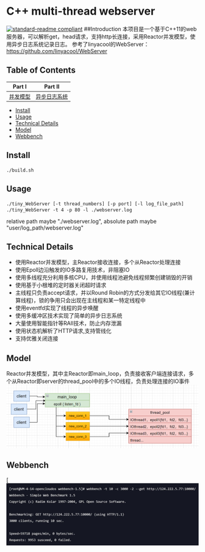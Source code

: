 # C++ multi-thread webserver

[![standard-readme compliant](https://img.shields.io/badge/readme%20style-standard-brightgreen.svg?style=flat-square)](https://github.com/RichardLitt/standard-readme)
##Introduction
本项目是一个基于C++11的web服务器，可以解析get，head请求，支持http长连接，采用Reactor并发模型，使用异步日志系统记录日志。
参考了linyacool的WebServer：https://github.com/linyacool/WebServer

## Table of Contents

| Part Ⅰ | Part Ⅱ |
| :--------: | :---------: |
| [并发模型](https://github.com/UraraO/tiny_WebServer/tree/main/doc/concurrency_frame.md)|[异步日志系统](https://github.com/UraraO/tiny_WebServer/tree/main/doc/Log_system.md)|

- [Install](#install)
- [Usage](#usage)
- [Technical Details](#technical-details)
- [Model](#model)
- [Webbench](#webbench)

## Install
	./build.sh

## Usage
	./tiny_WebServer [-t thread_numbers] [-p port] [-l log_file_path]
	./tiny_WebServer -t 4 -p 80 -l ./webserver.log
relative path maybe "./webserver.log", absolute path maybe "user/log_path/webserver.log"

## Technical Details
- 使用Reactor并发模型，主Reactor接收连接，多个从Reactor处理连接
- 使用Epoll边沿触发的IO多路复用技术，非阻塞IO
- 使用多线程充分利用多核CPU，并使用线程池避免线程频繁创建销毁的开销
- 使用基于小根堆的定时器关闭超时请求
- 主线程只负责accept请求，并以Round Robin的方式分发给其它IO线程(兼计算线程)，锁的争用只会出现在主线程和某一特定线程中
- 使用eventfd实现了线程的异步唤醒
- 使用多缓冲区技术实现了简单的异步日志系统
- 大量使用智能指针等RAII技术，防止内存泄漏
- 使用状态机解析了HTTP请求,支持管线化
- 支持优雅关闭连接

## Model
Reactor并发模型，其中主Reactor即main_loop，负责接收客户端连接请求，多个从Reactor即server的thread_pool中的多个IO线程，负责处理连接的IO事件
![并发模型](https://github.com/UraraO/tiny_webserver/blob/main/doc/concurrency_frame.jpg)

## Webbench
[![压力测试结果](https://github.com/UraraO/tiny_webserver/blob/main/doc/webbench_result.jpg)

